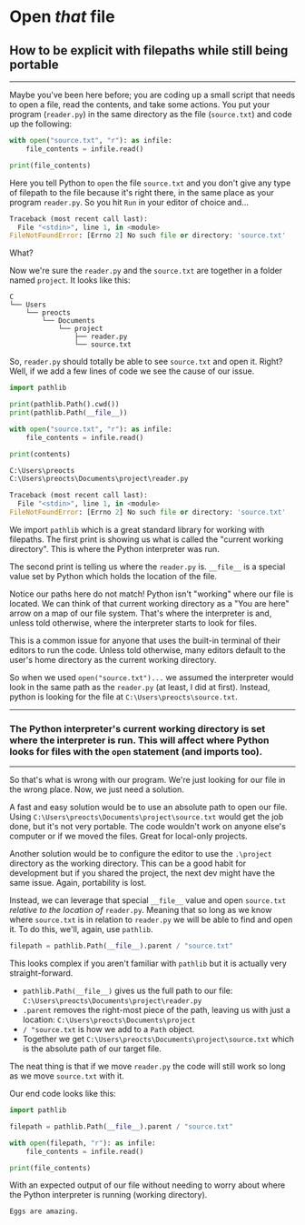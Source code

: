 # Open *that* file
## How to be explicit with filepaths while still being portable

---

Maybe you've been here before; you are coding up a small script that needs to open a file, read the contents, and take some actions.  You put your program (`reader.py`) in the same directory as the file (`source.txt`) and code up the following:

```py
with open("source.txt", "r"): as infile:
    file_contents = infile.read()

print(file_contents)
```

Here you tell Python to `open` the file `source.txt` and you don't give any type of filepath to the file because it's right there, in the same place as your program `reader.py`.  So you hit `Run` in your editor of choice and...

```py
Traceback (most recent call last):
  File "<stdin>", line 1, in <module>
FileNotFoundError: [Errno 2] No such file or directory: 'source.txt'
```

What?

Now we're sure the `reader.py` and the `source.txt` are together in a folder named `project`.  It looks like this:

```
C
└── Users
    └── preocts
        └── Documents
            └── project
                ├── reader.py
                └── source.txt
```

So, `reader.py` should totally be able to see `source.txt` and open it. Right? Well, if we add a few lines of code we see the cause of our issue.

```py
import pathlib

print(pathlib.Path().cwd())
print(pathlib.Path(__file__))

with open("source.txt", "r"): as infile:
    file_contents = infile.read()

print(contents)
```

```py
C:\Users\preocts
C:\Users\preocts\Documents\project\reader.py

Traceback (most recent call last):
  File "<stdin>", line 1, in <module>
FileNotFoundError: [Errno 2] No such file or directory: 'source.txt'
```

We import `pathlib` which is a great standard library for working with filepaths. The first print is showing us what is called the "current working directory".  This is where the Python interpreter was run.

The second print is telling us where the `reader.py` is. `__file__` is a special value set by Python which holds the location of the file.

Notice our paths here do not match! Python isn't "working" where our file is located. We can think of that current working directory as a "You are here" arrow on a map of our file system.  That's where the interpreter is and, unless told otherwise, where the interpreter starts to look for files.

This is a common issue for anyone that uses the built-in terminal of their editors to run the code.  Unless told otherwise, many editors default to the user's home directory as the current working directory.

So when we used `open("source.txt")...` we assumed the interpreter would look in the same path as the `reader.py` (at least, I did at first). Instead, python is looking for the file at `C:\Users\preocts\source.txt`.

---
### The Python interpreter's current working directory is set where the interpreter is run. This will affect where Python looks for files with the `open` statement (and imports too).
---

So that's what is wrong with our program. We're just looking for our file in the wrong place. Now, we just need a solution.

A fast and easy solution would be to use an absolute path to open our file. Using `C:\Users\preocts\Documents\project\source.txt` would get the job done, but it's not very portable. The code wouldn't work on anyone else's computer or if we moved the files. Great for local-only projects.

Another solution would be to configure the editor to use the `.\project` directory as the working directory. This can be a good habit for development but if you shared the project, the next dev might have the same issue. Again, portability is lost.

Instead, we can leverage that special `__file__` value and open `source.txt` *relative to the location of* `reader.py`. Meaning that so long as we know where `source.txt` is in relation to `reader.py` we will be able to find and open it. To do this, we'll, again, use `pathlib`.

```py
filepath = pathlib.Path(__file__).parent / "source.txt"
```

This looks complex if you aren't familiar with `pathlib` but it is actually very straight-forward.

- `pathlib.Path(__file__)` gives us the full path to our file: `C:\Users\preocts\Documents\project\reader.py`
- `.parent` removes the right-most piece of the path, leaving us with just a location: `C:\Users\preocts\Documents\project`
- `/ "source.txt` is how we add to a `Path` object.
- Together we get `C:\Users\preocts\Documents\project\source.txt` which is the absolute path of our target file.

The neat thing is that if we move `reader.py` the code will still work so long as we move `source.txt` with it.

Our end code looks like this:

```py
import pathlib

filepath = pathlib.Path(__file__).parent / "source.txt"

with open(filepath, "r"): as infile:
    file_contents = infile.read()

print(file_contents)
```

With an expected output of our file without needing to worry about where the Python interpreter is running (working directory).

```
Eggs are amazing.
```
